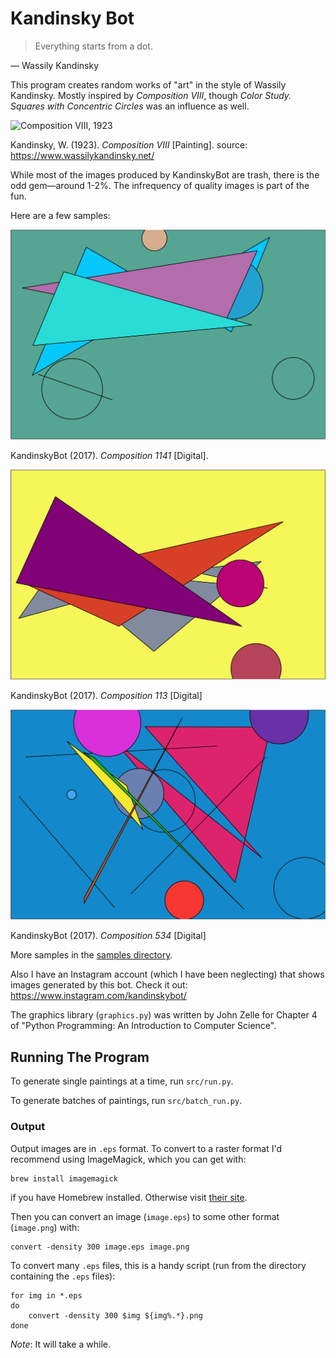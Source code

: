 # Kandinsky Bot

> Everything starts from a dot.

— Wassily Kandinsky

This program creates random works of "art" in the style of Wassily Kandinsky. Mostly inspired by *Composition VIII*, though *Color Study. Squares with Concentric Circles* was an influence as well.

![Composition VIII, 1923](https://www.wassilykandinsky.net/images/works/50.jpg)

Kandinsky, W. (1923). *Composition VIII* [Painting]. source: https://www.wassilykandinsky.net/

While most of the images produced by KandinskyBot are trash, there is the odd gem—around 1-2%. The infrequency of quality images is part of the fun.

Here are a few samples:

![Composition 1141](https://raw.githubusercontent.com/henrywoody/kandinsky-bot/master/samples/1141.png)

KandinskyBot (2017). *Composition 1141* [Digital].

![Composition 113](https://raw.githubusercontent.com/henrywoody/kandinsky-bot/master/samples/113.png)

KandinskyBot (2017). *Composition 113* [Digital]



![Composition 534](https://raw.githubusercontent.com/henrywoody/kandinsky-bot/master/samples/534.png)

KandinskyBot (2017). *Composition 534* [Digital]



More samples in the [samples directory](https://github.com/henrywoody/kandinsky-bot/tree/master/samples).



Also I have an Instagram account (which I have been neglecting) that shows images generated by this bot. Check it out: https://www.instagram.com/kandinskybot/



The graphics library (`graphics.py`) was written by John Zelle for Chapter 4 of "Python
Programming: An Introduction to Computer Science".



## Running The Program

To generate single paintings at a time, run `src/run.py`.

To generate batches of paintings, run `src/batch_run.py`.

### Output

Output images are in `.eps` format. To convert to a raster format I'd recommend using ImageMagick, which you can get with:

```shell
brew install imagemagick
```

if you have Homebrew installed. Otherwise visit [their site](https://www.imagemagick.org/script/index.php).

Then you can convert an image (`image.eps`) to some other format (`image.png`) with:

```shell
convert -density 300 image.eps image.png
```

To convert many `.eps` files, this is a handy script (run from the directory containing the `.eps` files):

```shell
for img in *.eps
do
	convert -density 300 $img ${img%.*}.png
done
```

*Note*: It will take a while.